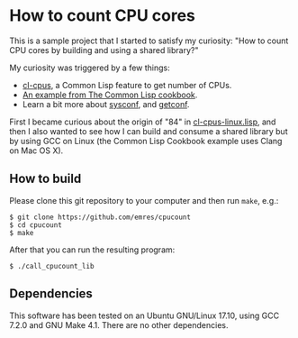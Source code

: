 # How to count CPU cores

This is a sample project that I started to satisfy my curiosity: "How to count
CPU cores by building and using a shared library?"

My curiosity was triggered by a few things:

* [cl-cpus](https://github.com/muyinliu/cl-cpus), a Common Lisp feature to get
number of CPUs.
* [An example from The Common Lisp cookbook](https://lispcookbook.github.io/cl-cookbook/process.html#preamble---get-the-number-of-cores-with-a-call-to-cffi).
* Learn a bit more about [sysconf](http://man7.org/linux/man-pages/man3/sysconf.3.html), and
[getconf](https://linux.die.net/man/1/getconf).

First I became curious about the origin of "84" in
[cl-cpus-linux.lisp](https://github.com/muyinliu/cl-cpus/blob/master/cl-cpus-linux.lisp),
and then I also wanted to see how I can build and consume a shared library but
by using GCC on Linux (the Common Lisp Cookbook example uses Clang on Mac OS X).

## How to build
Please clone this git repository to your computer and then run `make`, e.g.:

    $ git clone https://github.com/emres/cpucount
    $ cd cpucount
    $ make

After that you can run the resulting program:

    $ ./call_cpucount_lib

## Dependencies
This software has been tested on an Ubuntu GNU/Linux 17.10, using GCC 7.2.0 and
GNU Make 4.1. There are no other dependencies.

